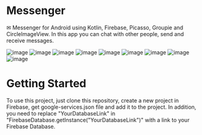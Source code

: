 # Messenger
✉ Messenger for Android using Kotlin, Firebase, Picasso, Groupie and CircleImageView. In this app you can chat with other people, send and receive messages.

![image](https://user-images.githubusercontent.com/76612421/145778307-4f96aa16-8093-416d-9e8a-b5787fd4115b.png) ![image](https://user-images.githubusercontent.com/76612421/145778379-efc0b927-a508-40f1-b827-3e72ea4da570.png)
![image](https://user-images.githubusercontent.com/76612421/145778426-fa351fb4-4e97-484f-b97c-fe8deaf51d93.png) ![image](https://user-images.githubusercontent.com/76612421/145778467-5cbb4647-4218-4285-b721-e250283d0489.png)
![image](https://user-images.githubusercontent.com/76612421/145778512-bd556c9e-8812-4be7-8672-0bb63a97d500.png) ![image](https://user-images.githubusercontent.com/76612421/145778555-56b5c177-2c64-4bbb-809f-ef74f88bcbdf.png)
![image](https://user-images.githubusercontent.com/76612421/145778600-754ad962-9ac6-47dc-a3d7-04e9d390c2c3.png) ![image](https://user-images.githubusercontent.com/76612421/145778625-f633b6ef-96f6-4519-b64c-f0f43e04e0e0.png)
![image](https://user-images.githubusercontent.com/76612421/145778659-1efcd26a-3d26-4015-b322-f66a911ac8c5.png)



# Getting Started
To use this project, just clone this repository, create a new project in Firebase, get google-services.json file and add it to the project. 
In addition, you need to replace "YourDatabaseLink" in "FirebaseDatabase.getInstance("YourDatabaseLink")" with a link to your Firebase Database.
